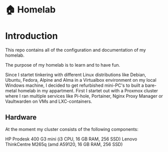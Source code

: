 # 🏠 Homelab

# Introduction

This repo contains all of the configuration and documentation of my homelab.

The purpose of my homelab is to learn and to have fun. 

Since I startet tinkering with different Linux distributions like Debian, Ubuntu, Fedora, Alpine and Alma in a Virtualbox environment on my local Windows machine, I decided to get refurbished mini-PC's to built a bare-metal homelab in my appartment. First I startet out with a Proxmox cluster where I ran multiple services like Pi-hole, Portainer, Nginx Proxy Manager or Vaultwarden on VMs and LXC-containers.



## Hardware

At the moment my cluster consists of the following components:

HP Prodesk 400 G3 mini (i3 CPU, 16 GB RAM, 256 SSD)
Lenovo ThinkCentre M265q (amd A59120, 16 GB RAM, 256 SSD)